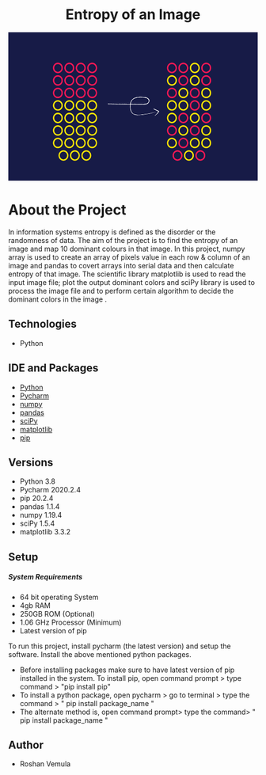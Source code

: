 <h1 align="center">
Entropy of an Image
</h1>
<p align="center">
<img src ="Images/entropy-hero.png" width="2000" height="300">
</p>

# About the Project

In information systems entropy is defined as the disorder or the randomness of data. The aim of the project is to find the entropy of an image and map 10 dominant colours in that image.
In this project, numpy array is used to create an array of pixels value in each row & column of an image and pandas to covert arrays into serial data and then calculate entropy of that image. The scientific library matplotlib is used to read the input image file; plot the output dominant colors and sciPy library is used to process the image file and to perform certain algorithm to decide the dominant colors in the image .

## Technologies
* Python

## IDE and Packages 
* [Python](https://www.python.org/downloads/release/python-380/)
* [Pycharm](https://www.jetbrains.com/pycharm/download/#section=windows)
* [numpy](https://numpy.org/install/)
* [pandas](https://pandas.pydata.org/pandas-docs/stable/getting_started/install.html)
* [sciPy](https://pypi.org/project/scipy/)
* [matplotlib](https://pypi.org/project/matplotlib/)
* [pip](https://pypi.org/project/pip/)


## Versions
* Python 3.8
* Pycharm 2020.2.4
* pip 20.2.4
* pandas 1.1.4
* numpy 1.19.4
* sciPy 1.5.4
* matplotlib 3.3.2


## Setup
##### System Requirements
* 64 bit operating System
* 4gb RAM
* 250GB ROM (Optional)
* 1.06 GHz Processor (Minimum)
* Latest version of pip

To run this project, install pycharm (the latest version) and setup the software. Install the above mentioned python packages. 
* Before installing packages make sure to have latest version of pip installed in the system. To install pip, open command prompt > type command > "pip install pip"
* To install a python package, open pycharm > go to terminal > type the command > " pip install package_name "
* The alternate method is, open command prompt> type the command> " pip install package_name "

## Author
* Roshan Vemula 
